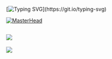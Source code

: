 [![Typing SVG](https://readme-typing-svg.demolab.com/?lines=//+System.out.println("Hi");)](https://git.io/typing-svg)
 
[![MasterHead](https://miro.medium.com/v2/resize:fit:1400/1*9LpURd6x_QgHlsQM29Myew.png)](https://github.com/TiGOjava)    

![](https://quotes-github-readme.vercel.app/api?type=horizontal&theme=tokyonight)
---
[![](https://visitcount.itsvg.in/api?id=TiGOjava&icon=0&color=9)](https://visitcount.itsvg.in)

